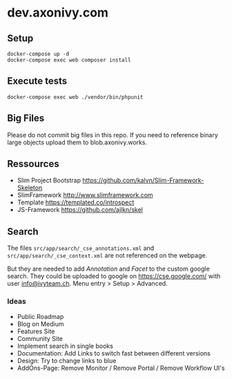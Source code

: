 # dev.axonivy.com

## Setup
	docker-compose up -d
	docker-compose exec web composer install

## Execute tests
	docker-compose exec web ./vendor/bin/phpunit

## Big Files
Please do not commit big files in this repo. If you need to reference binary large objects upload them to blob.axonivy.works.

## Ressources
* Slim Project Bootstrap <https://github.com/kalvn/Slim-Framework-Skeleton>
* SlimFramework <http://www.slimframework.com>
* Template <https://templated.co/introspect>
* JS-Framework <https://github.com/ajlkn/skel>

## Search
The files `src/app/search/_cse_annotations.xml` and `src/app/search/_cse_context.xml` are not referenced on the webpage.

But they are needed to add _Annotation_ and _Facet_  to the custom google search.
They could be uploaded to google on <https://cse.google.com/> with user info@ivyteam.ch.
Menu entry > Setup > Advanced.

### Ideas
* Public Roadmap
* Blog on Medium
* Features Site
* Community Site
* Implement search in single books
* Documentation: Add Links to switch fast between different versions
* Design: Try to change links to blue
* AddOns-Page: Remove Monitor / Remove Portal / Remove Workflow UI's
